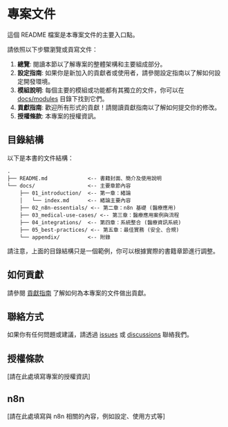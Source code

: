 # 專案文件

這個 README 檔案是本專案文件的主要入口點。

請依照以下步驟瀏覽或貢寫文件：

1.  **總覽**: 閱讀本節以了解專案的整體架構和主要組成部分。
2.  **設定指南**: 如果你是新加入的貢獻者或使用者，請參閱設定指南以了解如何設定開發環境。
3.  **模組說明**: 每個主要的模組或功能都有其獨立的文件，你可以在 [docs/modules](./docs/modules) 目錄下找到它們。
4.  **貢獻指南**: 歡迎所有形式的貢獻！請閱讀貢獻指南以了解如何提交你的修改。
5.  **授權條款**: 本專案的授權資訊。

## 目錄結構

以下是本書的文件結構：

```
.
├── README.md             <-- 書籍封面、簡介及使用說明
└── docs/                 <-- 主要章節內容
    ├── 01_introduction/  <-- 第一章：緒論
    │   └── index.md      <-- 緒論主要內容
    ├── 02_n8n-essentials/ <-- 第二章：n8n 基礎 (醫療應用)
    ├── 03_medical-use-cases/ <-- 第三章：醫療應用案例與流程
    ├── 04_integrations/  <-- 第四章：系統整合 (醫療資訊系統)
    ├── 05_best-practices/ <-- 第五章：最佳實務 (安全、合規)
    └── appendix/         <-- 附錄
```

請注意，上面的目錄結構只是一個範例，你可以根據實際的書籍章節進行調整。

## 如何貢獻

請參閱 [貢獻指南](./docs/contributing.md) 了解如何為本專案的文件做出貢獻。

## 聯絡方式

如果你有任何問題或建議，請透過 [issues](link-to-issues) 或 [discussions](link-to-discussions) 聯絡我們。

## 授權條款

[請在此處填寫專案的授權資訊]

## n8n

[請在此處填寫與 n8n 相關的內容，例如設定、使用方式等] 